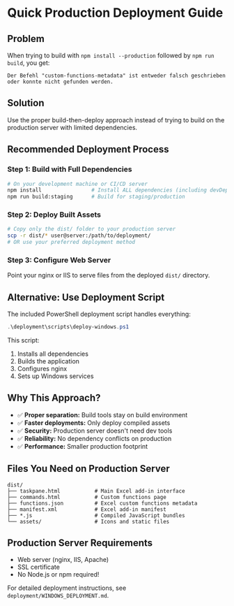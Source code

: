 # Quick Production Deployment Guide

## Problem
When trying to build with `npm install --production` followed by `npm run build`, you get:
```
Der Befehl "custom-functions-metadata" ist entweder falsch geschrieben oder konnte nicht gefunden werden.
```

## Solution
Use the proper build-then-deploy approach instead of trying to build on the production server with limited dependencies.

## Recommended Deployment Process

### Step 1: Build with Full Dependencies
```bash
# On your development machine or CI/CD server
npm install                # Install ALL dependencies (including devDependencies)
npm run build:staging      # Build for staging/production
```

### Step 2: Deploy Built Assets  
```bash
# Copy only the dist/ folder to your production server
scp -r dist/* user@server:/path/to/deployment/
# OR use your preferred deployment method
```

### Step 3: Configure Web Server
Point your nginx or IIS to serve files from the deployed `dist/` directory.

## Alternative: Use Deployment Script

The included PowerShell deployment script handles everything:
```powershell
.\deployment\scripts\deploy-windows.ps1
```

This script:
1. Installs all dependencies
2. Builds the application  
3. Configures nginx
4. Sets up Windows services

## Why This Approach?

- ✅ **Proper separation:** Build tools stay on build environment
- ✅ **Faster deployments:** Only deploy compiled assets
- ✅ **Security:** Production server doesn't need dev tools
- ✅ **Reliability:** No dependency conflicts on production
- ✅ **Performance:** Smaller production footprint

## Files You Need on Production Server
```
dist/
├── taskpane.html           # Main Excel add-in interface
├── commands.html           # Custom functions page  
├── functions.json          # Excel custom functions metadata
├── manifest.xml            # Excel add-in manifest
├── *.js                    # Compiled JavaScript bundles
└── assets/                 # Icons and static files
```

## Production Server Requirements
- Web server (nginx, IIS, Apache)
- SSL certificate
- No Node.js or npm required!

For detailed deployment instructions, see `deployment/WINDOWS_DEPLOYMENT.md`.